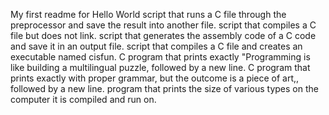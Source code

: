 My first readme for Hello World
script that runs a C file through the preprocessor and save the result into another file.
script that compiles a C file but does not link.
script that generates the assembly code of a C code and save it in an output file.
script that compiles a C file and creates an executable named cisfun.
C program that prints exactly "Programming is like building a multilingual puzzle, followed by a new line.
C program that prints exactly with proper grammar, but the outcome is a piece of art,, followed by a new line.
program that prints the size of various types on the computer it is compiled and run on.

